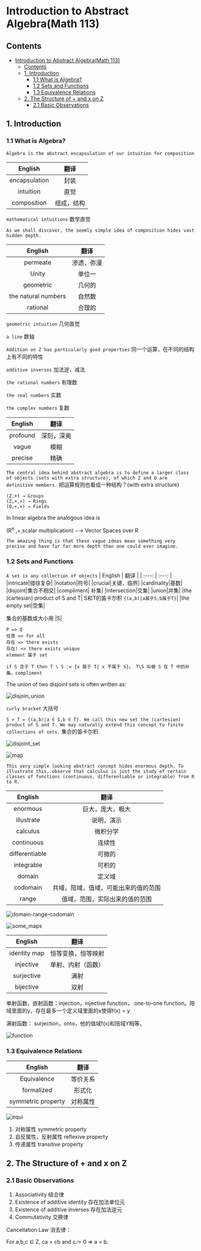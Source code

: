 # Introduction to Abstract Algebra(Math 113)

## Contents
- [Introduction to Abstract Algebra(Math 113)](#introduction-to-abstract-algebramath-113)
  - [Contents](#contents)
  - [1. Introduction](#1-introduction)
    - [1.1 What is Algebra?](#11-what-is-algebra)
    - [1.2 Sets and Functions](#12-sets-and-functions)
    - [1.3 Equivalence Relations](#13-equivalence-relations)
  - [2. The Structure of + and x on Z](#2-the-structure-of--and-x-on-z)
    - [2.1 Basic Observations](#21-basic-observations)


## 1. Introduction
### 1.1 What is Algebra?

`Algebra is the abstract encapsulation of our intuition for composition` 

| English | 翻译 |
| :---: | :---: |
|encapsulation|封装|
|intuition|直觉|
|composition|组成，结构|

`mathematical intuitions` 数学直觉

`As we shall discover, the seemly simple idea of composition hides vast hidden depth.`

| English | 翻译 |
| :---: | :---: |
|permeate|渗透，弥漫|
|Unity|单位一|
|geometric|几何的|
|the natural numbers|自然数|
|rational|合理的|


`geometric intuition` 几何直觉

`a line` 数轴

`Addition on Z has particularly good properties` 同一个运算，在不同的结构上有不同的特性

`additive inverses` 加法逆，减法

`the rational numbers` 有理数

`the real numbers` 实数

`the complex numbers` 复数

| English | 翻译 |
| :---: | :---: |
|profound|深刻，深奥|
|vague|模糊|
|precise|精确|

`The central idea behind abstract algebra is to define a larger class of objects (sets with extra structure), of which Z and Q are definitive members.` 把运算规则也看成一种结构？(with extra structure)

```
(Z,+) → Groups
(Z,+,×) → Rings
(Q,+,×) → Fields
```
In linear algebra the analogous idea is

(R<sup>n</sup> ,+,scalar multiplication) −→ Vector Spaces over R

`The amazing thing is that these vague ideas mean something very precise and have far far more depth than one could ever imagine.`

### 1.2 Sets and Functions
`A set is any collection of objects`
| English | 翻译 |
| :---: | :---: |
|intricate|错综复杂|
|notation|符号|
|crucial|关键，临界|
|cardinality|基数|
|disjoint|集合不相交|
|compliment| 补集|
|intersection|交集|
|union|并集|
|the (cartesian) product of S and T| S和T的笛卡尔积 `{(a,b)|a属于S,b属于T}`|
|the empty set|空集|

集合的基数或大小用 |S|

```
P => Q
任意 => for all
存在 => there exists
存在! => there exists unique
element 属于 set

if S 含于 T then T \ S := {x 属于 T| x 不属于 S}。 T\S 叫做 S 在 T 中的补集。compliment
```

The union of two disjoint sets is
often written as:

![disjoin_union](./images/disjoin_union.PNG)


`curly bracket` 大括号

`S × T = {(a,b)|a ∈ S,b ∈ T}. We call this new set the (cartesian) product of S and T. We may naturally extend this concept to finite collections of sets.` 集合的笛卡尔积



![disjoint_set](./images/disjoint_set.PNG)


![map](./images/map.PNG)

`This very simple looking abstract concept hides enormous depth. To illustrate this, observe that calculus is just the study of certain classes of functions (continuous, differentiable or integrable) from R to R.`


| English | 翻译 |
| :---: | :---: |
|enormous|巨大，庞大，极大|
|illustrate|说明，演示|
|calculus|微积分学|
|continuous|连续性|
|differentiable|可微的|
|integrable|可积的|
|domain|定义域|
|codomain|共域，陪域，值域，可能出来的值的范围|
|range|值域，范围，实际出来的值的范围|

![domain-range-codomain](./images/domain-range-codomain.svg)

![some_maps](./images/some_maps.PNG)

| English | 翻译 |
| :---: | :---: |
|identity map| 恒等变换，恒等映射|
|injective | 单射、内射（函数） |
|surjective|满射|
|bijective|双射|

单射函数，嵌射函数：injection，injective function， one-to-one function。陪域里面的y，存在最多一个定义域里面的x使得f(x) = y

满射函数： surjection，onto，他的值域f(x)和陪域Y相等。

![function](./images/function.PNG)

### 1.3 Equivalence Relations

| English | 翻译 |
| :---: | :---: |
|Equivalence|等价关系|
|formalized|形式化|
|symmetric property|对称属性|

![equi](./images/equivalence.PNG)


1. 对称属性 symmetric property
2. 自反属性，反射属性 reflexive property
3. 传递属性 transitive property

## 2. The Structure of + and x on Z

### 2.1 Basic Observations

1. Associativity 结合律
2. Existence of additive identity 存在加法单位元
3. Existence of additive inverses 存在加法逆元
4. Commutativity 交换律


Cancellation Law 消去律：

For a,b,c ∈ Z, ca = cb and c ∕= 0 ⇒ a = b.